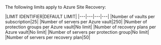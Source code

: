 <properties
   pageTitle="Site Recovery limits table"
   description="Describes system limits for Site Recovery."
   services="site recovery"
   documentationCenter="NA"
   authors="csilauraa"
   manager="jwhit"
   editor="" />
<tags
   ms.service="site recovery"
   ms.devlang="NA"
   ms.topic="article"
   ms.tgt_pltfrm="NA"
   ms.workload="TBD"
   ms.date="07/06/2015"
   ms.author="lauraa" />


The following limits apply to Azure Site Recovery:


|LIMIT IDENTIFIER|DEFAULT LIMIT|
|---|---|---|---|
|Number of vaults per subscription|25|
|Number of servers per Azure vault|250|
|Number of protection groups per Azure vault|No limit|
|Number of recovery plans per Azure vault|No limit|
|Number of servers per protection group|No limit|
|Number of servers per recovery plan|50|
